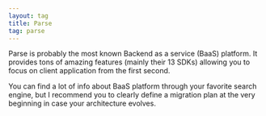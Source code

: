 ```yaml
---
layout: tag
title: Parse
tag: parse
---
```


Parse is probably the most known Backend as a service (BaaS) platform. It provides tons of amazing features (mainly their 13 SDKs) allowing you 
to focus on client application from the first second. 

You can find a lot of info about BaaS platform through your favorite search engine, but
I recommend you to clearly define a migration plan at the very beginning in case your architecture evolves.